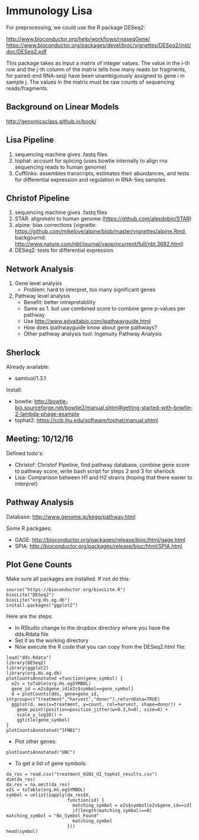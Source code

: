 # Immunology Lisa

For preprocessing, we could use the R package DESeq2:

http://www.bioconductor.org/help/workflows/rnaseqGene/
https://www.bioconductor.org/packages/devel/bioc/vignettes/DESeq2/inst/doc/DESeq2.pdf

This package takes as input a matrix of integer values.
The value in the i-th row and the j-th column of the matrix tells how many reads (or fragments, for paired-end RNA-seq) have been unambiguously assigned to gene i in sample j.
The values in the matrix must be raw counts of sequencing reads/fragments.

## Background on Linear Models

http://genomicsclass.github.io/book/

## Lisa Pipeline

1. sequencing machine gives .fastq files
2. tophat: account for splicing (uses bowtie internally to align rna sequencing reads to human genome)
3. Cufflinks: assembles transcripts, estimates their abundances, and tests for differential expression and regulation in RNA-Seq samples

## Christof Pipeline

1. sequencing machine gives .fastq files
2. STAR: alignment to human genome (https://github.com/alexdobin/STAR)
3. alpine: bias corrections (vignette: https://github.com/mikelove/alpine/blob/master/vignettes/alpine.Rmd, backgournd: http://www.nature.com/nbt/journal/vaop/ncurrent/full/nbt.3682.html)
4. DESeq2: tests for differential expression

## Network Analysis

1. Gene level analysis
    * Problem: hard to interpret, too many significant genes
2. Pathway level analysis
    * Benefit: better intrepretablilty
    * Same as 1. but use combined score to combine gene p-values per pathway
    * Use http://www.advaitabio.com/ipathwayguide.html
    * How does ipathwayguide know about gene pathways?
    * Other pathway analysis tool: Ingenuity Pathway Analysis

## Sherlock

Already available:

* samtool/1.3.1

Install:

* bowtie: http://bowtie-bio.sourceforge.net/bowtie2/manual.shtml#getting-started-with-bowtie-2-lambda-phage-example
* tophat2: https://ccb.jhu.edu/software/tophat/manual.shtml

## Meeting: 10/12/16

Defined todo's:

* Christof: Christof Pipeline, find pathway database, combine gene score to pathway score, write bash script for steps 2 and 3 for sherlock
* Lisa: Comparison between H1 and H2 strains (hoping that there easier to interpret)

## Pathway Analysis

Database: http://www.genome.jp/kegg/pathway.html

Some R packgaes:

* GAGE: http://bioconductor.org/packages/release/bioc/html/gage.html
* SPIA: http://bioconductor.org/packages/release/bioc/html/SPIA.html

## Plot Gene Counts

Make sure all packages are installed. If not do this:

```
source("https://bioconductor.org/biocLite.R")
biocLite("DESeq2")
biocLite("org.Hs.eg.db")
install.packages("ggplot2")
```

Here are the steps:

* In RStudio change to the dropbox directory where you have the dds.Rdata file
* Set it as the working directory
* Now execute the R code that you can copy from the DESeq2.html file:

```
load("dds.Rdata")
library(DESeq2)
library(ggplot2)
library(org.Hs.eg.db)
plotCountsAnnotated =function(gene_symbol) {
  e2s = toTable(org.Hs.egSYMBOL)
  gene_id = e2s$gene_id[e2s$symbol==gene_symbol]
  d = plotCounts(dds, gene=gene_id, intgroup=c("treatment","harvest","donor"),returnData=TRUE)
  ggplot(d, aes(x=treatment, y=count, col=harvest, shape=donor)) +
    geom_point(position=position_jitter(w=0.3,h=0), size=4) +
    scale_y_log10() + 
    ggtitle(gene_symbol)
}
plotCountsAnnotated("IFNB1")
```

* Plot other genes: 

```
plotCountsAnnotated("UBC")
```

* To get a list of gene symbols:

```
da_res = read.csv("treatment_H1N1_UI_tophat_results.csv")
dim(da_res)
da_res = na.omit(da_res)
e2s = toTable(org.Hs.egSYMBOL)
symbol = unlist(sapply(da_res$X,
                       function(id) {
                         matching_symbol = e2s$symbol[e2s$gene_id==id]
                         if(length(matching_symbol)==0) matching_symbol = "No_Symbol_Found"
                         matching_symbol
                       }))
head(symbol)
```
